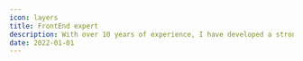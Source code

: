 ```yaml
---
icon: layers
title: FrontEnd expert
description: With over 10 years of experience, I have developed a strong understanding of core web technologies, as well as key principles in SEO, UX, and performance. This has enabled me to become proficient in modern JavaScript frameworks and effectively use Firebase as a backend for more complex projects.
date: 2022-01-01
---
```


